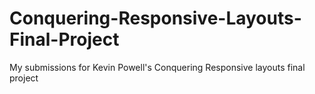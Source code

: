 # Conquering-Responsive-Layouts-Final-Project
My submissions for Kevin Powell's Conquering Responsive layouts final project
